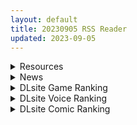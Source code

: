 ```yaml
---
layout: default
title: 20230905 RSS Reader
updated: 2023-09-05
---
```


<details class='content-parent'>
<summary>
Resources
</summary>
<details class='content-child'>
<summary>
<span class='rss-title'> 斗破之萧薰儿 吸能ntr    4~5章 </span> <a class='rss-link' href='https://gmgard.com/gm123529' target='_blank'>&nbsp;</a>
<div class='rss-published'> 🕛 20230904 15:07:00</div>
</summary>
<img src="https://static.gmgard.us/Images/upload/22185042209281696.jpg" /><br /><p>现实工作涨工资好难呀。前几天出差，在酒店里码字。</p>
</details>
<details class='content-child'>
<summary>
<span class='rss-title'> [AI解码][未知字幕组][ピンクパイナップル] 妻みぐい3 1-2 </span> <a class='rss-link' href='https://gmgard.com/gm123528' target='_blank'>&nbsp;</a>
<div class='rss-published'> 🕛 20230904 15:07:00</div>
</summary>
<img src="https://static.gmgard.us/Images/upload/19520042139422156.jpg" /><br /><p>这次应该就不用我介绍啦 妻中蜜3</p>
</details>
<details class='content-child'>
<summary>
<span class='rss-title'> [AI解码][魔穗字幕组][ピンクパイナップル] キミはやさしく寝取られる 1-4 </span> <a class='rss-link' href='https://gmgard.com/gm123527' target='_blank'>&nbsp;</a>
<div class='rss-published'> 🕛 20230904 15:07:00</div>
</summary>
<img src="https://static.gmgard.us/Images/upload/65874042123079608.jpg" /><br /><p>这次带来的AI解码li番是：你被温柔的寝取了</p>
</details>
<details class='content-child'>
<summary>
<span class='rss-title'> [AI解码][荻原沙优汉化][ピンクパイナップル] この恋に気づいて 1 </span> <a class='rss-link' href='https://gmgard.com/gm123525' target='_blank'>&nbsp;</a>
<div class='rss-published'> 🕛 20230904 15:05:37</div>
</summary>
<img src="https://static.gmgard.us/Images/upload/20917042042214017.jpg" /><br /><p>这次给大家带来的AI解码li番是&nbsp;这份恋情望你察觉</p>
</details>
<details class='content-child'>
<summary>
<span class='rss-title'> 23.9.4[秒传暂时复活](此贴保留2天) </span> <a class='rss-link' href='https://www.east-plus.net/read.php?tid=1936276' target='_blank'>&nbsp;</a>
<div class='rss-published'> 🕛 20230904 13:33:28</div>
</summary>
不多说了各位自己去油猴子更新吧（且均支持长短链秒传链接转存！！！！）
[size=5][color=#FF0000]辛苦遠坂凛大佬了ORZ[/color][/size]

之后我更新GAL也会附带直链了，免除秒传不稳定可能随时用不了的问题。
[hr]
原贴：
[url]https://nort ..
</details>
<details class='content-child'>
<summary>
<span class='rss-title'> [空想少年汉化][明誠助] 秋月夜草紙 </span> <a class='rss-link' href='https://gmgard.com/gm123526' target='_blank'>&nbsp;</a>
<div class='rss-published'> 🕛 20230904 13:14:49</div>
</summary>
<img src="https://static.gmgard.us/Images/upload/33678042114493019.jpg" /><br /><p>伪娘幽灵睡了兄弟俩，一夜风流后发现哥哥是前世的恋人，最后决定留了下来。</p>
</details>
<details class='content-child'>
<summary>
<span class='rss-title'> [无修正][芒果字幕组][ピンクパイナップル] 淫魔妖女 1-5 </span> <a class='rss-link' href='https://gmgard.com/gm123524' target='_blank'>&nbsp;</a>
<div class='rss-published'> 🕛 20230904 12:04:14</div>
</summary>
<img src="https://iili.io/J9BV15v.gif" /><br /><p>一个叫maya的女孩，男的都想或是变得想得到她，然后各种打各种死，最后唯一的幸存者只有那个女孩</p>
</details>
<details class='content-child'>
<summary>
<span class='rss-title'> [AI解码][荻原沙优汉化][ショーテン] 種付おじさんとNTR人妻セックス 1 </span> <a class='rss-link' href='https://gmgard.com/gm123523' target='_blank'>&nbsp;</a>
<div class='rss-published'> 🕛 20230904 12:02:04</div>
</summary>
<img src="https://static.gmgard.us/Images/upload/54320041934403598.jpg" /><br /><p>这次带来的AI解码li番：配种大叔和NTR人妻做爱</p>
</details>
<details class='content-child'>
<summary>
<span class='rss-title'> [AI解码][未知字幕组][ばにぃうぉ~か~] イジラレ~復讐催眠~ 1-4 </span> <a class='rss-link' href='https://gmgard.com/gm123521' target='_blank'>&nbsp;</a>
<div class='rss-published'> 🕛 20230904 12:01:19</div>
</summary>
<img src="https://static.gmgard.us/Images/upload/16917041745491270.jpg" /><br /><p>这次带来的是雷火剑近期优秀作品的AI解码。</p>
</details>
<details class='content-child'>
<summary>
<span class='rss-title'> [合集]  [・工房]游戏合集 ×10部[樱盒/7.01GB] </span> <a class='rss-link' href='https://gmgard.com/gm123522' target='_blank'>&nbsp;</a>
<div class='rss-published'> 🕛 20230904 12:00:26</div>
</summary>
<img src="https://static.gmgard.us/Images/upload/11818041850591930.jpg" /><br /><p>看到他们家做的カナエ的时候，我就知道，这个合集必须做了。拜托，那可是一张静香脸喔，好不好冲是一回事，收不收藏是另一回事了。
本合集基于他们的&nbsp;DLsite&nbsp;进行整理。这个社团基本都是NTR大雄，不喜欢的请留意。

整理的原则是：
1.全部选择日语原版，只有一部カナエ 整理了汉化版
2.尽管选择双压，但没设置密码，禁止在线解压
3.可以选择转载但是必须自己重新压缩上传分流

妈的</p>
</details>
<details class='content-child'>
<summary>
<span class='rss-title'> 第11页上色完成 </span> <a class='rss-link' href='https://gmgard.com/gm123520' target='_blank'>&nbsp;</a>
<div class='rss-published'> 🕛 20230904 05:09:17</div>
</summary>
<img src="https://static.gmgard.us/Images/upload/1245041232503133.jpg" /><br /><p>页数来到了双位数了啊，马上也快要结束了，马上就能和大家见面了，不出意外就是下旬了，还是有很多想说的，但半场开香槟乃是兵家大忌，所以等画完再在最后写信感谢吧，呼，还有封面没有画。</p>
</details>

</details>
<details class='content-parent'>
<summary>
News
</summary>

</details>
<details class='content-parent'>
<summary>
DLsite Game Ranking
</summary>
<details class='content-child'>
<summary>
<span class='rss-title'> 護身術道場 秘密のNTRレッスン -葵編- [WAKUWAKU] </span> <a class='rss-link' href='https://www.dlsite.com/maniax/work/=/product_id/RJ01083821.html' target='_blank'>&nbsp;</a>
<div class='rss-published'> 🕛 20230905 13:09:26</div>
</summary>
<img src ="http://img.dlsite.jp/modpub/images2/work/doujin/RJ01084000/RJ01083821_img_main.jpg"/><br/>護身術道場 秘密のNTRレッスンのDLCをプレイする為には、別途ゲーム本体が必要です。山神の娘である葵ちゃんと主人公のストーリーを描いています。
</details>
<details class='content-child'>
<summary>
<span class='rss-title'> ヤレるチケット-見つけた女が歩く生オナホになった日- [にゅう工房] </span> <a class='rss-link' href='https://www.dlsite.com/maniax/work/=/product_id/RJ328928.html' target='_blank'>&nbsp;</a>
<div class='rss-published'> 🕛 20230905 13:09:26</div>
</summary>
<img src ="http://img.dlsite.jp/modpub/images2/work/doujin/RJ329000/RJ328928_img_main.jpg"/><br/>チケットを渡せば、誰とでもヤレる!! 街の女全員、歩く生オナホだ!!
</details>
<details class='content-child'>
<summary>
<span class='rss-title'> 護身術道場 秘密のNTRレッスン [WAKUWAKU] </span> <a class='rss-link' href='https://www.dlsite.com/maniax/work/=/product_id/RJ01053661.html' target='_blank'>&nbsp;</a>
<div class='rss-published'> 🕛 20230905 13:09:26</div>
</summary>
<img src ="http://img.dlsite.jp/modpub/images2/work/doujin/RJ01054000/RJ01053661_img_main.jpg"/><br/>これはシミュレーション系のエロゲーで、ユーモアな要素が盛り込まれています。
</details>
<details class='content-child'>
<summary>
<span class='rss-title'> バレないように裸コートで露出するセレカさん [しーぶるそふと] </span> <a class='rss-link' href='https://www.dlsite.com/maniax/work/=/product_id/RJ01062825.html' target='_blank'>&nbsp;</a>
<div class='rss-published'> 🕛 20230905 13:09:26</div>
</summary>
<img src ="http://img.dlsite.jp/modpub/images2/work/doujin/RJ01063000/RJ01062825_img_main.jpg"/><br/>過激な露出がしたい vs 過激なほどバレやすくなる! あなたはバレない? ドキドキ感異常! 新感覚の3Dステルス露出アクションゲーム
</details>
<details class='content-child'>
<summary>
<span class='rss-title'> Ruled by Rule ～規則支配～ [KineticDog] </span> <a class='rss-link' href='https://www.dlsite.com/maniax/work/=/product_id/RJ01073903.html' target='_blank'>&nbsp;</a>
<div class='rss-published'> 🕛 20230905 13:09:26</div>
</summary>
<img src ="http://img.dlsite.jp/modpub/images2/work/doujin/RJ01074000/RJ01073903_img_main.jpg"/><br/>強姦や催眠洗脳のエッチ要素を主に、戦闘も含むRPGです。エッチな内容は戦闘部分に重点を置いており、戦闘敗北CGを待つことはなくエロ演出はすべて戦闘シーンで行われます。
</details>

</details>
<details class='content-parent'>
<summary>
DLsite Voice Ranking
</summary>
<details class='content-child'>
<summary>
<span class='rss-title'> 下課後陪睡社團～在雙JK和葉與和歌的胸枕上舒服地休息～ [青春×フェティシズム] </span> <a class='rss-link' href='https://www.dlsite.com/maniax/work/=/product_id/RJ01088457.html' target='_blank'>&nbsp;</a>
<div class='rss-published'> 🕛 20230905 13:09:30</div>
</summary>
<img src ="http://img.dlsite.jp/modpub/images2/work/doujin/RJ01089000/RJ01088457_img_main.jpg"/><br/>超緊密陪睡場景♪「交給我吧?」「我,也會努力的」 這次是夜晚下課後的色色陪睡體驗!會溫柔地引導您的積極&清爽JK組合。 積極JK和葉,和擁有色色胸部的和歌會在您耳邊甜甜低語誘導您邊射精邊舒服地睡去♪
</details>
<details class='content-child'>
<summary>
<span class='rss-title'> 下课后陪睡俱乐部～在双JK和叶和和歌的胸枕上舒服地休息～ [青春×フェティシズム] </span> <a class='rss-link' href='https://www.dlsite.com/maniax/work/=/product_id/RJ01088442.html' target='_blank'>&nbsp;</a>
<div class='rss-published'> 🕛 20230905 13:09:30</div>
</summary>
<img src ="http://img.dlsite.jp/modpub/images2/work/doujin/RJ01089000/RJ01088442_img_main.jpg"/><br/>超密接陪睡场景♪「交给我吧?」「我,也会努力的」 这次是夜晚下课后的色色陪睡体验!会温柔地引导您的积极&清纯JK组合。 积极JK和叶,和拥有色色胸部的和歌会在您耳边甜甜低语诱导您边射精边舒服地睡去♪
</details>
<details class='content-child'>
<summary>
<span class='rss-title'> 超能力学園トップの俺が学園2位の後輩女子にハメられて敗北奴隷になるまで [Cream Pan] </span> <a class='rss-link' href='https://www.dlsite.com/maniax/work/=/product_id/RJ01074683.html' target='_blank'>&nbsp;</a>
<div class='rss-published'> 🕛 20230905 13:09:30</div>
</summary>
<img src ="http://img.dlsite.jp/modpub/images2/work/doujin/RJ01075000/RJ01074683_img_main.jpg"/><br/>学園一位からの惨めな転落劇!美少女後輩の能力と言葉で弄ばれ、トップとして、男としてのプライドがズタズタに…
</details>
<details class='content-child'>
<summary>
<span class='rss-title'> 【傲嬌雌小鬼】家裡出現可愛的兔妖,只好勉為其難當她的奴僕了?【中文音聲】 [Bedtime Story 被談聲聆] </span> <a class='rss-link' href='https://www.dlsite.com/maniax/work/=/product_id/RJ01083417.html' target='_blank'>&nbsp;</a>
<div class='rss-published'> 🕛 20230905 13:09:30</div>
</summary>
<img src ="http://img.dlsite.jp/modpub/images2/work/doujin/RJ01084000/RJ01083417_img_main.jpg"/><br/>某天加班回到家,竟發現家裡有個長著兔耳朵、奇裝異服的小女孩!? 「當本小姐的奴僕,供養本小姐吧。」 面對她突如其來的要求,難道只能答應了嗎……?
</details>
<details class='content-child'>
<summary>
<span class='rss-title'> 気になるあの子を、常識改変で肉奴隷に堕とす [スイカ熟成保証委員会] </span> <a class='rss-link' href='https://www.dlsite.com/maniax/work/=/product_id/RJ438225.html' target='_blank'>&nbsp;</a>
<div class='rss-published'> 🕛 20230905 13:09:30</div>
</summary>
<img src ="http://img.dlsite.jp/modpub/images2/work/doujin/RJ439000/RJ438225_img_main.jpg"/><br/>無表情クールな美少女JKを、常識改変で肉奴隷に堕とします
</details>

</details>
<details class='content-parent'>
<summary>
DLsite Comic Ranking
</summary>
<details class='content-child'>
<summary>
<span class='rss-title'> DREAMLIKE COMET 2 [龍龍的倉庫] </span> <a class='rss-link' href='https://www.dlsite.com/maniax/work/=/product_id/RJ01093887.html' target='_blank'>&nbsp;</a>
<div class='rss-published'> 🕛 20230905 13:09:32</div>
</summary>
<img src ="http://img.dlsite.jp/modpub/images2/work/doujin/RJ01094000/RJ01093887_img_main.jpg"/><br/>DREAMLIKE COMET 2 -B5/黑白 64p
</details>
<details class='content-child'>
<summary>
<span class='rss-title'> メイド教育3-没落貴族瑠璃川椿- [きょくちょ局] </span> <a class='rss-link' href='https://www.dlsite.com/maniax/work/=/product_id/RJ417751.html' target='_blank'>&nbsp;</a>
<div class='rss-published'> 🕛 20230905 13:09:32</div>
</summary>
<img src ="http://img.dlsite.jp/modpub/images2/work/doujin/RJ418000/RJ417751_img_main.jpg"/><br/>『メイド教育。』第三弾! 昨晩の『教育』から一夜明け、ご主人様に呼び出された元貴族、瑠璃川 椿は、後輩が側にいるにも関わらず、廊下で手淫され想像以上に感じてしまう…。 自分の身体の変化に戸惑いつつも、貴族の誇りを失わぬように気丈に振る舞う椿… 。だが、毎日続く変態的なメイド教育に、次第に心と身体を快楽に蝕まれていく…!  恥辱にまみれた表情を浮かべ白く柔らかいおっぱいをさらす元令嬢の痴態をぜひご堪能くださいっ!
</details>
<details class='content-child'>
<summary>
<span class='rss-title'> コミケで憑依!ブル●カドスケベコスプレイヤーを乗っ取りテイクアウト [憑依ラヴァー] </span> <a class='rss-link' href='https://www.dlsite.com/maniax/work/=/product_id/RJ01075893.html' target='_blank'>&nbsp;</a>
<div class='rss-published'> 🕛 20230905 13:09:32</div>
</summary>
<img src ="http://img.dlsite.jp/modpub/images2/work/doujin/RJ01076000/RJ01075893_img_main.jpg"/><br/>コスプレ美女のカラダでレズえっち♪
</details>
<details class='content-child'>
<summary>
<span class='rss-title'> Bokki like a rock [F.W.ZHolic] </span> <a class='rss-link' href='https://www.dlsite.com/maniax/work/=/product_id/RJ01087760.html' target='_blank'>&nbsp;</a>
<div class='rss-published'> 🕛 20230905 13:09:32</div>
</summary>
<img src ="http://img.dlsite.jp/modpub/images2/work/doujin/RJ01088000/RJ01087760_img_main.jpg"/><br/>ふたなりぼっちちゃん
</details>
<details class='content-child'>
<summary>
<span class='rss-title'> 共墮2～發誓結婚的女友被人奪走的我最終也一同雌墮的末路～ [トランス・トリビューン] </span> <a class='rss-link' href='https://www.dlsite.com/maniax/work/=/product_id/RJ01090245.html' target='_blank'>&nbsp;</a>
<div class='rss-published'> 🕛 20230905 13:09:32</div>
</summary>
<img src ="http://img.dlsite.jp/modpub/images2/work/doujin/RJ01091000/RJ01090245_img_main.jpg"/><br/>「成對」墮落的兩人,其結局是……!?男女雙方一同被人寢取的·女裝雌墮物語!!
</details>

</details>
